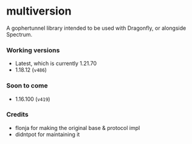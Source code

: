 # multiversion
A gophertunnel library intended to be used with Dragonfly, or alongside Spectrum.

### Working versions
- Latest, which is currently 1.21.70
- 1.18.12 (`v486`)

### Soon to come
- 1.16.100 (`v419`)

### Credits
- flonja for making the original base & protocol impl
- didntpot for maintaining it